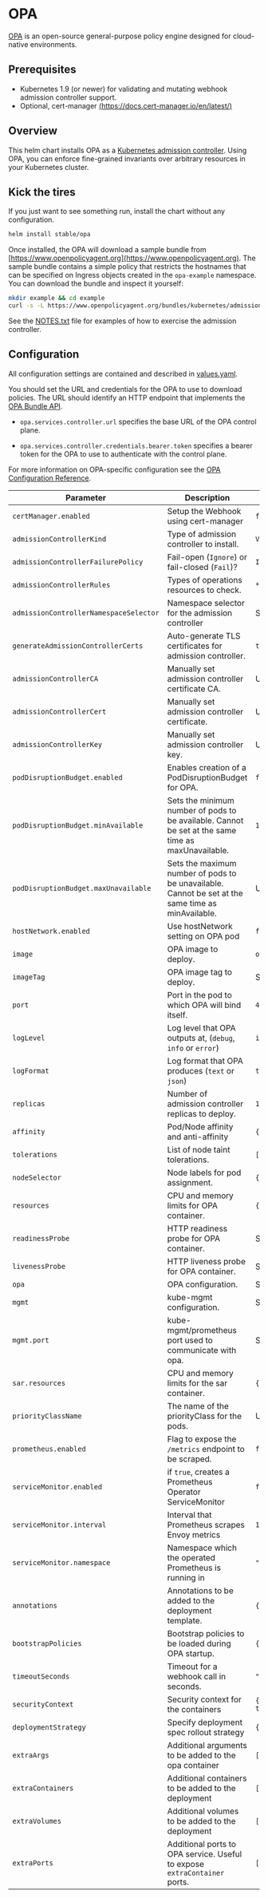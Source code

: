 # OPA

[OPA](https://www.openpolicyagent.org) is an open-source general-purpose policy
engine designed for cloud-native environments.

## Prerequisites

- Kubernetes 1.9 (or newer) for validating and mutating webhook admission
  controller support.
- Optional, cert-manager [(https://docs.cert-manager.io/en/latest/)](https://docs.cert-manager.io/en/latest/)

## Overview

This helm chart installs OPA as a [Kubernetes admission
controller](https://kubernetes.io/docs/reference/access-authn-authz/admission-controllers/).
Using OPA, you can enforce fine-grained invariants over arbitrary resources in
your Kubernetes cluster.

## Kick the tires

If you just want to see something run, install the chart without any
configuration.

```bash
helm install stable/opa
```

Once installed, the OPA will download a sample bundle from
[https://www.openpolicyagent.org](https://www.openpolicyagent.org). The sample bundle contains a simple policy that
restricts the hostnames that can be specified on Ingress objects created in the
`opa-example` namespace. You can download the bundle and inspect it yourself:

```bash
mkdir example && cd example
curl -s -L https://www.openpolicyagent.org/bundles/kubernetes/admission | tar xzv
```

See the [NOTES.txt](./templates/NOTES.txt) file for examples of how to exercise
the admission controller.

## Configuration

All configuration settings are contained and described in
[values.yaml](values.yaml).

You should set the URL and credentials for the OPA to use to download policies.
The URL should identify an HTTP endpoint that implements the [OPA Bundle
API](https://www.openpolicyagent.org/docs/bundles.html).

- `opa.services.controller.url` specifies the base URL of the OPA control plane.

- `opa.services.controller.credentials.bearer.token` specifies a bearer token
  for the OPA to use to authenticate with the control plane.

For more information on OPA-specific configuration see the [OPA Configuration
Reference](https://www.openpolicyagent.org/docs/configuration.html).

| Parameter                              | Description                                                                                        | Default                                              |
| -------------------------------------- | -------------------------------------------------------------------------------------------------- | ---------------------------------------------------- |
| `certManager.enabled`                  | Setup the Webhook using cert-manager                                                               | `false`                                              |
| `admissionControllerKind`              | Type of admission controller to install.                                                           | `ValidatingWebhookConfiguration`                     |
| `admissionControllerFailurePolicy`     | Fail-open (`Ignore`) or fail-closed (`Fail`)?                                                      | `Ignore`                                             |
| `admissionControllerRules`             | Types of operations resources to check.                                                            | `*`                                                  |
| `admissionControllerNamespaceSelector` | Namespace selector for the admission controller                                                    | See [values.yaml](values.yaml)                       |
| `generateAdmissionControllerCerts`     | Auto-generate TLS certificates for admission controller.                                           | `true`                                               |
| `admissionControllerCA`                | Manually set admission controller certificate CA.                                                  | Unset                                                |
| `admissionControllerCert`              | Manually set admission controller certificate.                                                     | Unset                                                |
| `admissionControllerKey`               | Manually set admission controller key.                                                             | Unset                                                |
| `podDisruptionBudget.enabled`          | Enables creation of a PodDisruptionBudget for OPA.                                                 | `false`                                              |
| `podDisruptionBudget.minAvailable`     | Sets the minimum number of pods to be available. Cannot be set at the same time as maxUnavailable. | `1`                                                  |
| `podDisruptionBudget.maxUnavailable`   | Sets the maximum number of pods to be unavailable. Cannot be set at the same time as minAvailable. | Unset                                                |
| `hostNetwork.enabled`                  | Use hostNetwork setting on OPA pod                                                                 | `false`                                              |
| `image`                                | OPA image to deploy.                                                                               | `openpolicyagent/opa`                                |
| `imageTag`                             | OPA image tag to deploy.                                                                           | See [values.yaml](values.yaml)                       |
| `port`                                 | Port in the pod to which OPA will bind itself.                                                     | `443`                                                |
| `logLevel`                             | Log level that OPA outputs at, (`debug`, `info` or `error`)                                        | `info`                                               |
| `logFormat`                            | Log format that OPA produces (`text` or `json`)                                                    | `text`                                               |
| `replicas`                             | Number of admission controller replicas to deploy.                                                 | `1`                                                  |
| `affinity`                             | Pod/Node affinity and anti-affinity                                                                | `{}`                                                 |
| `tolerations`                          | List of node taint tolerations.                                                                    | `[]`                                                 |
| `nodeSelector`                         | Node labels for pod assignment.                                                                    | `{}`                                                 |
| `resources`                            | CPU and memory limits for OPA container.                                                           | `{}`                                                 |
| `readinessProbe`                       | HTTP readiness probe for OPA container.                                                            | See [values.yaml](values.yaml)                       |
| `livenessProbe`                        | HTTP liveness probe for OPA container.                                                             | See [values.yaml](values.yaml)                       |
| `opa`                                  | OPA configuration.                                                                                 | See [values.yaml](values.yaml)                       |
| `mgmt`                                 | kube-mgmt configuration.                                                                           | See [values.yaml](values.yaml)                       |
| `mgmt.port`                            | kube-mgmt/prometheus port used to communicate with opa.                                            | See [values.yaml](values.yaml)                       |
| `sar.resources`                        | CPU and memory limits for the sar container.                                                       | `{}`                                                 |
| `priorityClassName`                    | The name of the priorityClass for the pods.                                                        | Unset                                                |
| `prometheus.enabled`                   | Flag to expose the `/metrics` endpoint to be scraped.                                              | `false`                                              |
| `serviceMonitor.enabled`               | if `true`, creates a Prometheus Operator ServiceMonitor                                            | `false`                                              |
| `serviceMonitor.interval`              | Interval that Prometheus scrapes Envoy metrics                                                     | `15s`                                                |
| `serviceMonitor.namespace`             | Namespace which the operated Prometheus is running in                                              | `""`                                                 |
| `annotations`                          | Annotations to be added to the deployment template.                                                | `{}`                                                 |
| `bootstrapPolicies`                    | Bootstrap policies to be loaded during OPA startup.                                                | `{}`                                                 |
| `timeoutSeconds`                       | Timeout for a webhook call in seconds.                                                             | `""`                                                 |
| `securityContext`                      | Security context for the containers                                                                | `{enabled: false, runAsNonRoot: true, runAsUser: 1}` |
| `deploymentStrategy`                   | Specify deployment spec rollout strategy                                                           | `{}`                                                 |
| `extraArgs`                            | Additional arguments to be added to the opa container                                              | `[]`                                                 |
| `extraContainers`                      | Additional containers to be added to the deployment                                                | `[]`                                                 |
| `extraVolumes`                         | Additional volumes to be added to the deployment                                                   | `[]`                                                 |
| `extraPorts`                           | Additional ports to OPA service. Useful to expose `extraContainer` ports.                          | `[]`                                                 |
